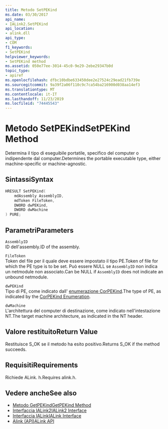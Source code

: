 ```yaml
---
title: Metodo SetPEKind
ms.date: 03/30/2017
api_name:
- IALink2.SetPEKind
api_location:
- alink.dll
api_type:
- COM
f1_keywords:
- SetPEKind
helpviewer_keywords:
- SetPEKind method
ms.assetid: 050e77ee-3014-45c0-9e29-2ebe29347b0d
topic_type:
- apiref
ms.openlocfilehash: dfbc10bdbe633450dee2e27524c29ead21fb739e
ms.sourcegitcommit: 9a39f2a06f110c9c7ca54ba216900d038aa14ef3
ms.translationtype: MT
ms.contentlocale: it-IT
ms.lasthandoff: 11/23/2019
ms.locfileid: "74445543"
---
```

# <a name="setpekind-method"></a><span data-ttu-id="fe19e-102">Metodo SetPEKind</span><span class="sxs-lookup"><span data-stu-id="fe19e-102">SetPEKind Method</span></span>
<span data-ttu-id="fe19e-103">Determina il tipo di eseguibile portatile, specifico del computer o indipendente dal computer.</span><span class="sxs-lookup"><span data-stu-id="fe19e-103">Determines the portable executable type, either machine-specific or machine-agnostic.</span></span>  
  
## <a name="syntax"></a><span data-ttu-id="fe19e-104">Sintassi</span><span class="sxs-lookup"><span data-stu-id="fe19e-104">Syntax</span></span>  
  
```cpp  
HRESULT SetPEKind(  
    mdAssembly AssemblyID,  
    mdToken FileToken,  
    DWORD dwPEKind,  
    DWORD dwMachine  
) PURE;   
```  
  
## <a name="parameters"></a><span data-ttu-id="fe19e-105">Parametri</span><span class="sxs-lookup"><span data-stu-id="fe19e-105">Parameters</span></span>  
 `AssemblyID`  
 <span data-ttu-id="fe19e-106">ID dell'assembly.</span><span class="sxs-lookup"><span data-stu-id="fe19e-106">ID of the assembly.</span></span>  
  
 `FileToken`  
 <span data-ttu-id="fe19e-107">Token del file per il quale deve essere impostato il tipo PE.</span><span class="sxs-lookup"><span data-stu-id="fe19e-107">Token of file for which the PE type is to be set.</span></span> <span data-ttu-id="fe19e-108">Può essere NULL se `AssemblyID` non indica un netmodule non associato.</span><span class="sxs-lookup"><span data-stu-id="fe19e-108">Can be NULL if `AssemblyID` does not indicate an unbound netmodule.</span></span>  
  
 `dwPEKind`  
 <span data-ttu-id="fe19e-109">Tipo di PE, come indicato dall' [enumerazione CorPEKind](../metadata/corpekind-enumeration.md).</span><span class="sxs-lookup"><span data-stu-id="fe19e-109">The type of PE, as indicated by the [CorPEKind Enumeration](../metadata/corpekind-enumeration.md).</span></span>  
  
 `dwMachine`  
 <span data-ttu-id="fe19e-110">L'architettura del computer di destinazione, come indicato nell'intestazione NT.</span><span class="sxs-lookup"><span data-stu-id="fe19e-110">The target machine architecture, as indicated in the NT header.</span></span>  
  
## <a name="return-value"></a><span data-ttu-id="fe19e-111">Valore restituito</span><span class="sxs-lookup"><span data-stu-id="fe19e-111">Return Value</span></span>  
 <span data-ttu-id="fe19e-112">Restituisce S_OK se il metodo ha esito positivo.</span><span class="sxs-lookup"><span data-stu-id="fe19e-112">Returns S_OK if the method succeeds.</span></span>  
  
## <a name="requirements"></a><span data-ttu-id="fe19e-113">Requisiti</span><span class="sxs-lookup"><span data-stu-id="fe19e-113">Requirements</span></span>  
 <span data-ttu-id="fe19e-114">Richiede ALink. h.</span><span class="sxs-lookup"><span data-stu-id="fe19e-114">Requires alink.h.</span></span>  
  
## <a name="see-also"></a><span data-ttu-id="fe19e-115">Vedere anche</span><span class="sxs-lookup"><span data-stu-id="fe19e-115">See also</span></span>

- [<span data-ttu-id="fe19e-116">Metodo GetPEKind</span><span class="sxs-lookup"><span data-stu-id="fe19e-116">GetPEKind Method</span></span>](../metadata/imetadataimport2-getpekind-method.md)
- [<span data-ttu-id="fe19e-117">Interfaccia IALink2</span><span class="sxs-lookup"><span data-stu-id="fe19e-117">IALink2 Interface</span></span>](ialink2-interface.md)
- [<span data-ttu-id="fe19e-118">Interfaccia IALink</span><span class="sxs-lookup"><span data-stu-id="fe19e-118">IALink Interface</span></span>](ialink-interface.md)
- [<span data-ttu-id="fe19e-119">Alink (API)</span><span class="sxs-lookup"><span data-stu-id="fe19e-119">ALink API</span></span>](index.md)
